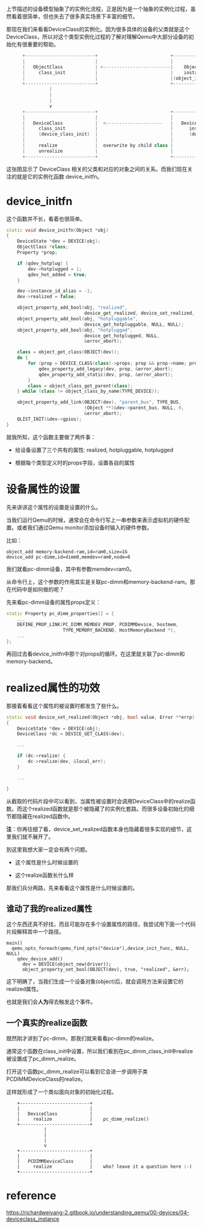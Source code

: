 上节描述的设备模型抽象了的实例化流程，正是因为是一个抽象的实例化过程，虽然看着很简单，但也失去了很多真实场景下丰富的细节。

那现在我们来看看DeviceClass的实例化。因为很多具体的设备的父类就是这个DeviceClass，所以对这个类型实例化过程的了解对理解Qemu中大部分设备的初始化有很重要的帮助。

```cpp
      +--------------------------+                           +----------------------+
      |                          |                           |                      |
      |   ObjectClass            | <-------------------------|    Object            |
      |     class_init           |                           |    instance_init     |
      |                          |                           |(object_instance_init)|
      +--------------------------+                           +----------------------+
                |                                                      |
                |                                                      |
                |                                                      |
                v                                                      v
      +--------------------------+                           +----------------------+
      |                          |                           |                      |
      |   DeviceClass            |  <---------------------   |   DeviceState        |
      |     class_init           |                           |      instance_init   |
      |     (device_class_init)  |                           |      (device_initfn) |
      |                          |                           |                      |
      |     realize              |  overwrite by child class |                      |
      |     unrealize            |                           |                      |
      +--------------------------+                           +----------------------+
```

这张图显示了 DeviceClass 相关的父类和对应的对象之间的关系。而我们现在关注的就是它的实例化函数 device_initfn。

# device_initfn

这个函数并不长，看着也很简单。

```cpp
static void device_initfn(Object *obj)
{
    DeviceState *dev = DEVICE(obj);
    ObjectClass *class;
    Property *prop;

    if (qdev_hotplug) {
        dev->hotplugged = 1;
        qdev_hot_added = true;
    }

    dev->instance_id_alias = -1;
    dev->realized = false;

    object_property_add_bool(obj, "realized",
                             device_get_realized, device_set_realized, NULL);
    object_property_add_bool(obj, "hotpluggable",
                             device_get_hotpluggable, NULL, NULL);
    object_property_add_bool(obj, "hotplugged",
                             device_get_hotplugged, NULL,
                             &error_abort);

    class = object_get_class(OBJECT(dev));
    do {
        for (prop = DEVICE_CLASS(class)->props; prop && prop->name; prop++) {
            qdev_property_add_legacy(dev, prop, &error_abort);
            qdev_property_add_static(dev, prop, &error_abort);
        }
        class = object_class_get_parent(class);
    } while (class != object_class_by_name(TYPE_DEVICE));

    object_property_add_link(OBJECT(dev), "parent_bus", TYPE_BUS,
                             (Object **)&dev->parent_bus, NULL, 0,
                             &error_abort);
    QLIST_INIT(&dev->gpios);
}
```

就我所知，这个函数主要做了两件事：

* 给设备设置了三个共有的属性: realized, hotpluggable, hotplugged

* 根据每个类型定义时的props字段，设置各自的属性

# 设备属性的设置

先来讲讲这个属性的设置是设置的什么。

当我们运行Qemu的时候，通常会在命令行写上一串参数来表示虚拟机的硬件配置。或者我们通过Qemu monitor添加设备时输入的硬件参数。

比如：

```
object_add memory-backend-ram,id=ram0,size=1G
device_add pc-dimm,id=dimm0,memdev=ram0,node=0
```

我们就看pc-dimm设备，其中有参数memdev=ram0。

从命令行上，这个参数的作用其实是关联pc-dimm和memory-backend-ram。那在代码中是如何做的呢？

先来看pc-dimm设备的属性props定义：

```cpp
static Property pc_dimm_properties[] = {
    ...
    DEFINE_PROP_LINK(PC_DIMM_MEMDEV_PROP, PCDIMMDevice, hostmem,
                     TYPE_MEMORY_BACKEND, HostMemoryBackend *),
    ...
};
```

再回过去看device_initfn中那个对props的循环。在这里就关联了pc-dimm和memory-backend。

# realized属性的功效

那接着看看这个属性的被设置时都发生了些什么。

```cpp
static void device_set_realized(Object *obj, bool value, Error **errp)
{
    DeviceState *dev = DEVICE(obj);
    DeviceClass *dc = DEVICE_GET_CLASS(dev);

    ...

    if (dc->realize) {
        dc->realize(dev, &local_err);
    }

    ...

}
```

从截取的代码片段中可以看到，当属性被设置时会调用DeviceClass中的realize函数。而这个realized函数就是那个被隐藏了的实例化套路。而很多设备初始化的细节都隐藏在realized函数中。

**注**：你再往细了看，device_set_realized函数本身也隐藏着很多实现的细节，这里我们就不展开了。

到这里我想大家一定会有两个问题。

* 这个属性是什么时候设置的

* 这个realize函数长什么样

那我们兵分两路，先来看看这个属性是什么时候设置的。

## 谁动了我的realized属性

这个东西还真不好找，而且可能存在多个设置属性的路径，我尝试用下面一个代码片段解释其中一个路径。

```
main()
  qemu_opts_foreach(qemu_find_opts("device"),device_init_func, NULL, NULL)
    qdev_device_add()
      dev = DEVICE(object_new(driver));
      object_property_set_bool(OBJECT(dev), true, "realized", &err);
```

这下明确了，当我们生成一个设备对象(object)后，就会调用方法来设置它的realized属性。

也就是我们会**人为**得去触发这个事件。

## 一个真实的realize函数

既然刚才讲到了pc-dimm，那我们就来看看pc-dimm的realize。

通常这个函数在class_init中设置，所以我们看到在pc_dimm_class_init中realize被设置成了pc_dimm_realize。

打开这个函数pc_dimm_realize可以看到它会进一步调用子类PCDIMMDeviceClass的realize。

这样就形成了一个类似面向对象的初始化过程。

```
    +--------------------------+
    |                          |
    |   DeviceClass            |
    |     realize              |    pc_dimm_realize()
    +--------------------------+
              |                 
              |                 
              |                 
              v                 
    +--------------------------+
    |                          |
    |   PCDIMMDeviceClass      |
    |     realize              |    who? leave it a question here :-)
    +--------------------------+
```

# reference

https://richardweiyang-2.gitbook.io/understanding_qemu/00-devices/04-deviceclass_instance